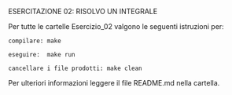 ESERCITAZIONE 02: RISOLVO UN INTEGRALE

Per tutte le cartelle Esercizio_02 valgono le seguenti istruzioni per:

	compilare: make

	eseguire:  make run

	cancellare i file prodotti: make clean

 Per ulteriori informazioni leggere il file README.md nella cartella.
